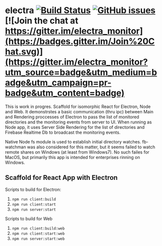 # electra [![Build Status](https://travis-ci.org/olegkleiman/electra.svg?branch=master)](https://travis-ci.org/olegkleiman/electra) [![GitHub issues](https://img.shields.io/github/issues/olegkleiman/electra.svg)](https://github.com/olegkleiman/electra/issues) [![Join the chat at https://gitter.im/electra_monitor](https://badges.gitter.im/Join%20Chat.svg)](https://gitter.im/electra_monitor?utm_source=badge&utm_medium=badge&utm_campaign=pr-badge&utm_content=badge)

This is work in progres. Scaffold for isomorphic React for Electron, Node and Web. It demonstrstes a basic communication (thru ipc) between Main and Rendering proccesses of Electron to pass the list of monitored directories and the monitoring events from server to UI. 
When running as Node app, it uses Server Side Rendering for the list of directories and Firebase Realtime Db to broadcast the monitoring events.

Native Node fs module is used to establish initial directory watches. fb-watchman was also considered for this matter, but it seems failed to watch remote shares on Windows (at least from Windows7). No such failes for MacOS, but primarily this app is intended for enterprises rinning on Windows. 

## Scaffold for React App with Electron

Scripts to build for Electron:
1. `npm run client:build`
2. `npm run client:start`
3. `npm run server:start`

Scripts to build for Web
1. `npm run client:build:web`
2. `npm run client:start:web`
3. `npm run server:start:web`
